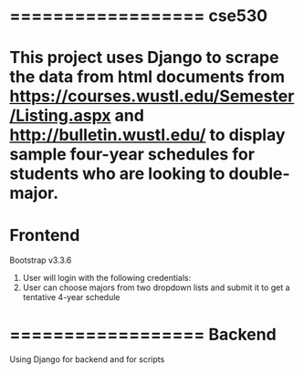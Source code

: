 ==================
cse530
==================

This project uses Django to scrape the data from html documents from https://courses.wustl.edu/Semester/Listing.aspx and http://bulletin.wustl.edu/ to display sample four-year schedules for students who are looking to double-major. 
==================
Frontend 
==================
Bootstrap v3.3.6

1. User will login with the following credentials: 
2. User can choose majors from two dropdown lists and submit it to get a tentative 4-year schedule 

==================
Backend
==================
Using Django for backend and for scripts 
